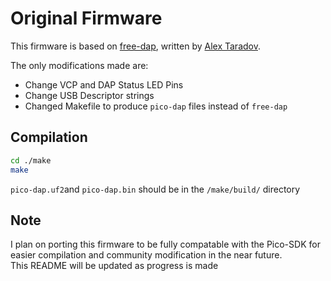 # Original Firmware
This firmware is based on [free-dap](https://github.com/ataradov/free-dap), 
written by [Alex Taradov](https://github.com/ataradov).  

The only modifications made are:  
* Change VCP and DAP Status LED Pins
* Change USB Descriptor strings
* Changed Makefile to produce `pico-dap` files instead of `free-dap`

## Compilation
```sh
cd ./make
make
```
`pico-dap.uf2`and `pico-dap.bin` should be in the `/make/build/` directory

## Note
I plan on porting this firmware to be fully compatable with the Pico-SDK
for easier compilation and community modification in the near future.  
This README will be updated as progress is made
